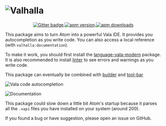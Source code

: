 # ![Valhalla](https://raw.githubusercontent.com/Bat41/valhalla/master/valhalla.png)

<p align="center">
  <a href="https://gitter.im/valhalla-chat/Lobby">
    <img align="center" alt="Gitter badge" src="https://img.shields.io/gitter/room/valhalla-chat/Lobby.svg?style=flat-square"/>
  </a>

  <a href="https://atom.io/packages/valhalla">
    <img align="center" alt="apm version" src="https://img.shields.io/apm/v/valhalla.svg?style=flat-square" />
  </a>

  <a href="https://atom.io/packages/valhalla">
    <img align="center" alt="apm downloads" src="https://img.shields.io/apm/dm/valhalla.svg?style=flat-square" />
  </a>
</p>

This package aims to turn Atom into a powerful Vala IDE. It provides you autocompletion as you write code. You can also access a local reference (with `valhalla:documentation`).

To make it work, you should first install the [language-vala-modern](https://atom.io/packages/language-vala-modern) package. It is also recommended to install [linter](https://atom.io/packages/linter) to see errors and warnings as you write code.

This package can eventually be combined with [builder](https://atom.io/packages/builder) and [tool-bar](https://atom.io/packages/tool-bar)

![Vala code autocompletion](https://raw.githubusercontent.com/Bat41/valhalla/master/autocomplete.png)

![Documentation](https://raw.githubusercontent.com/Bat41/valhalla/master/doc.png)

This package could slow down a little bit Atom's startup because it parses all the `.vapi` files you have installed on your system (around 200).

If you found a bug or have suggestion, please open an issue on GitHub.
